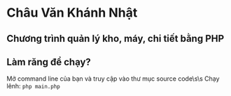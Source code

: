 # Châu Văn Khánh Nhật
## Chương trình quản lý kho, máy, chi tiết bằng PHP
## Làm răng để chạy? 
Mở command line của bạn và truy cập vào thư mục source code\s\s
Chạy lênh: `php main.php`


